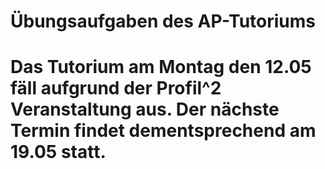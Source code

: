 # Übungsaufgaben des AP-Tutoriums

# Das Tutorium am Montag den 12.05 fäll aufgrund der Profil^2 Veranstaltung aus. Der nächste Termin findet dementsprechend am 19.05 statt.
